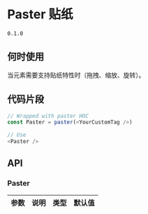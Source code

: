# Paster 贴纸
`0.1.0`

## 何时使用
当元素需要支持贴纸特性时（拖拽、缩放、旋转）。

## 代码片段
```javascript
// Wrapped with paster HOC
const Paster = paster(<YourCustomTag />)

// Use
<Paster />
```

## API
### Paster
| 参数 | 说明 | 类型 | 默认值 |
| --- | --- | --- | --- |
